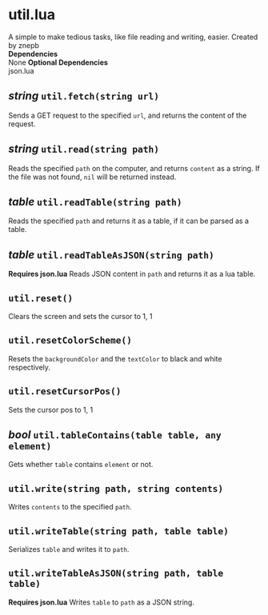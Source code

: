 
# util.lua
A simple to make tedious tasks, like file reading and writing, easier.
Created by znepb  
**Dependencies**  
None
**Optional Dependencies**  
json.lua

## *string* `util.fetch(string url)`
Sends a GET request to the specified `url`, and returns the content of the request.
## *string* `util.read(string path)`
Reads the specified `path` on the computer, and returns `content` as a string. If the file was not found, `nil` will be returned instead.
## *table* `util.readTable(string path)`
Reads the specified `path` and returns it as a table, if it can be parsed as a table.
## *table* `util.readTableAsJSON(string path)`
**Requires json.lua**
Reads JSON content in `path` and returns it as a lua table.
## `util.reset()`
Clears the screen and sets the cursor to 1, 1
## `util.resetColorScheme()`
Resets the `backgroundColor` and the `textColor` to black and white respectively.
## `util.resetCursorPos()`
Sets the cursor pos to 1, 1
## *bool* `util.tableContains(table table, any element)`
Gets whether `table` contains `element` or not.
## `util.write(string path, string contents)`
Writes `contents` to the specified `path`.
## `util.writeTable(string path, table table)`
Serializes `table` and writes it to `path`.
## `util.writeTableAsJSON(string path, table table)`
**Requires json.lua**
Writes `table` to `path` as a JSON string.
